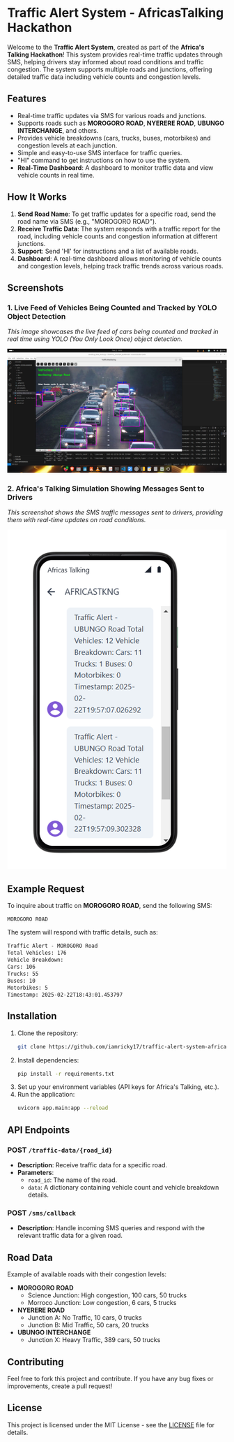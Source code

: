 # Traffic Alert System - AfricasTalking Hackathon

Welcome to the **Traffic Alert System**, created as part of the **Africa's Talking Hackathon**! This system provides real-time traffic updates through SMS, helping drivers stay informed about road conditions and traffic congestion. The system supports multiple roads and junctions, offering detailed traffic data including vehicle counts and congestion levels.

## Features

- Real-time traffic updates via SMS for various roads and junctions.
- Supports roads such as **MOROGORO ROAD**, **NYERERE ROAD**, **UBUNGO INTERCHANGE**, and others.
- Provides vehicle breakdowns (cars, trucks, buses, motorbikes) and congestion levels at each junction.
- Simple and easy-to-use SMS interface for traffic queries.
- "HI" command to get instructions on how to use the system.
- **Real-Time Dashboard**: A dashboard to monitor traffic data and view vehicle counts in real time.

## How It Works

1. **Send Road Name**: To get traffic updates for a specific road, send the road name via SMS (e.g., "MOROGORO ROAD").
2. **Receive Traffic Data**: The system responds with a traffic report for the road, including vehicle counts and congestion information at different junctions.
3. **Support**: Send 'HI' for instructions and a list of available roads.
4. **Dashboard**: A real-time dashboard allows monitoring of vehicle counts and congestion levels, helping track traffic trends across various roads.

## Screenshots

### 1. **Live Feed of Vehicles Being Counted and Tracked by YOLO Object Detection**
*This image showcases the live feed of cars being counted and tracked in real time using YOLO (You Only Look Once) object detection.*

![YOLO Object Detection Live Feed](assets/livefeed.jpg)

### 2. **Africa's Talking Simulation Showing Messages Sent to Drivers**
*This screenshot shows the SMS traffic messages sent to drivers, providing them with real-time updates on road conditions.*

![Africa's Talking SMS Simulation](assets/messages.png)

## Example Request

To inquire about traffic on **MOROGORO ROAD**, send the following SMS:

```
MOROGORO ROAD
```

The system will respond with traffic details, such as:

```
Traffic Alert - MOROGORO Road
Total Vehicles: 176
Vehicle Breakdown:
Cars: 106
Trucks: 55
Buses: 10
Motorbikes: 5
Timestamp: 2025-02-22T18:43:01.453797
```

## Installation

1. Clone the repository:
   ```bash
   git clone https://github.com/iamricky17/traffic-alert-system-africastalking-hackathon.git
   ```
2. Install dependencies:
   ```bash
   pip install -r requirements.txt
   ```
3. Set up your environment variables (API keys for Africa's Talking, etc.).
4. Run the application:
   ```bash
   uvicorn app.main:app --reload
   ```

## API Endpoints

### POST `/traffic-data/{road_id}`

- **Description**: Receive traffic data for a specific road.
- **Parameters**:
  - `road_id`: The name of the road.
  - `data`: A dictionary containing vehicle count and vehicle breakdown details.

### POST `/sms/callback`

- **Description**: Handle incoming SMS queries and respond with the relevant traffic data for a given road.

## Road Data

Example of available roads with their congestion levels:

- **MOROGORO ROAD**
  - Science Junction: High congestion, 100 cars, 50 trucks
  - Morroco Junction: Low congestion, 6 cars, 5 trucks
- **NYERERE ROAD**
  - Junction A: No Traffic, 10 cars, 0 trucks
  - Junction B: Mid Traffic, 50 cars, 20 trucks
- **UBUNGO INTERCHANGE**
  - Junction X: Heavy Traffic, 389 cars, 50 trucks

## Contributing

Feel free to fork this project and contribute. If you have any bug fixes or improvements, create a pull request!

## License

This project is licensed under the MIT License - see the [LICENSE](LICENSE) file for details.
